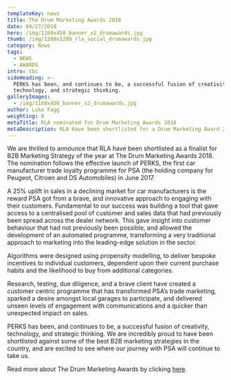 ```yaml
---
templateKey: news
title: The Drum Marketing Awards 2018
date: 04/27/2018
hero: /img/1160x450_banner_x2_drumawards.jpg
thumb: /img/1200x1200_rla_social_drumawards.jpg
category: News
tags:
  - NEWS
  - AWARDS
intro: tbc
sideHeading: >-
  PERKS has been, and continues to be, a successful fusion of creativity,
  technology, and strategic thinking.
galleryImages:
  - /img/1160x450_banner_x2_drumawards.jpg
author: Luke Fagg
weighting: 0
metaTitle: RLA nominated for Drum Marketing Awards 2018
metaDescription: RLA Have been shortlisted for a Drum Marketing Award 2018 for our outstanding work on PSA's PERKS campaign. Find out what the fuss is all about below.
---
```


We are thrilled to announce that RLA have been shortlisted as a finalist for B2B Marketing Strategy of the year at The Drum Marketing Awards 2018. The nomination follows the effective launch of PERKS, the first car manufacturer trade loyalty programme for PSA (the holding company for Peugeot, Citroen and DS Automobiles) in June 2017.

A 25% uplift in sales in a declining market for car manufacturers is the reward PSA got from a brave, and innovative approach to engaging with their customers. Fundamental to our success was building a tool that gave access to a centralised pool of customer and sales data that had previously been spread across the dealer network. This gave insight into customer behaviour that had not previously been possible, and allowed the development of an automated programme, transforming a very traditional approach to marketing into the leading-edge solution in the sector.

Algorithms were designed using propensity modelling, to deliver bespoke incentives to individual customers, dependent upon their current purchase habits and the likelihood to buy from additional categories.

Research, testing, due diligence, and a brave client have created a customer centric programme that has transformed PSA’s trade marketing, sparked a desire amongst local garages to participate, and delivered unseen levels of engagement with communications and a quicker than unexpected impact on sales.

PERKS has been, and continues to be, a successful fusion of creativity, technology, and strategic thinking. We are incredibly proud to have been shortlisted against some of the best B2B marketing strategies in the country, and are excited to see where our journey with PSA will continue to take us.

Read more about The Drum Marketing Awards by clicking [here](http://www.thedrummarketingawards.com).
